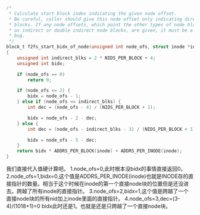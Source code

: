 ```c
/*
 * Calculate start block index indicating the given node offset.
 * Be careful, caller should give this node offset only indicating direct node
 * blocks. If any node offsets, which point the other types of node blocks such
 * as indirect or double indirect node blocks, are given, it must be a caller's
 * bug.
 */
block_t f2fs_start_bidx_of_node(unsigned int node_ofs, struct inode *inode)
{
	unsigned int indirect_blks = 2 * NIDS_PER_BLOCK + 4;
	unsigned int bidx;

	if (node_ofs == 0)
		return 0;

	if (node_ofs <= 2) {
		bidx = node_ofs - 1;
	} else if (node_ofs <= indirect_blks) {
		int dec = (node_ofs - 4) / (NIDS_PER_BLOCK + 1);

		bidx = node_ofs - 2 - dec;
	} else {
		int dec = (node_ofs - indirect_blks - 3) / (NIDS_PER_BLOCK + 1);

		bidx = node_ofs - 5 - dec;
	}
	return bidx * ADDRS_PER_BLOCK(inode) + ADDRS_PER_INODE(inode);
}
```
我们直接代入值硬计算吧。
1.node_ofs=0,此时根本没bidx的事情直接返回0。
2.node_ofs=1,bidx=0,这个值是ADDRS_PER_INODE(inode)也就是INODE存的直接指针的数量。相当于这个时候在inode的第一个直接node块的位置但是还没进去。跨越了所有inode的直接指针。
3.node_ofs=2,bidx=1,这个值是跨越了一个直接node块的所有nid加上inode里面的直接指针。
4.node_ofs=3,dec=(3-4)/(1018+1)=0 bidx此时还是1。也就是还是只跨越了一个直接node块。

